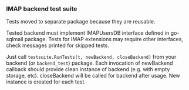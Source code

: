 ### IMAP backend test suite

Tests moved to separate package because they are reusable.

Tested backend must implement IMAPUsersDB interface defined in go-sqlmail package.
Tests for IMAP extensions may require other interfaces, check messages printed
for skipped tests.

Just call `testsuite.RunTests(t, newBackend, closeBackend)` from your backend (or
`backend_test`) package.  Each invocation of newBackend callback should provide
clean instance of backend (e.g. with empty storage, etc).  closeBackend will be
called for backend after usage. New instance is created for each test.
